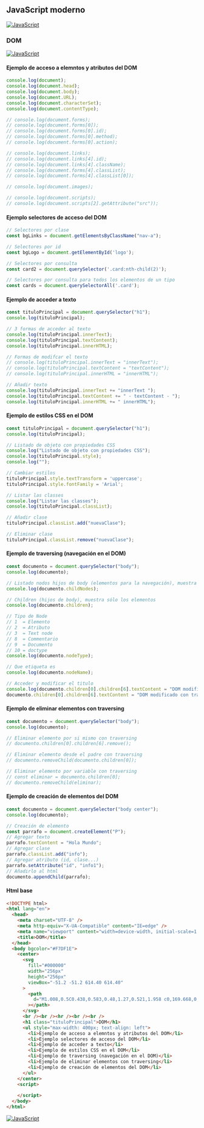 ## JavaScript moderno
[![JavaScript](https://img.shields.io/badge/JavaScript-F7DF1E?style=for-the-badge&logo=javascript&logoColor=white&labelColor=101010)](https://github.com/Alberto-mt/JavaScript_JQuery/blob/main/JavaScript/Apuntes/index.md)

### DOM
[![JavaScript](https://img.shields.io/badge/DOM-44c04c?style=for-the-badge&logo=javascript&logoColor=white&labelColor=101010)](https://github.com/Alberto-mt/JavaScript_JQuery/blob/main/JavaScript/Apuntes/categories/DOM.md)

#### Ejemplo de acceso a elemntos y atributos del DOM
```js
console.log(document);
console.log(document.head);
console.log(document.body);
console.log(document.URL);
console.log(document.characterSet);
console.log(document.contentType);

// console.log(document.forms);
// console.log(document.forms[0]);
// console.log(document.forms[0].id);
// console.log(document.forms[0].method);
// console.log(document.forms[0].action);

// console.log(document.links);
// console.log(document.links[4].id);
// console.log(document.links[4].className);
// console.log(document.forms[4].classList);
// console.log(document.forms[4].classList[0]);

// console.log(document.images);

// console.log(document.scripts);
// console.log(document.scripts[2].getAttribute("src"));
```

#### Ejemplo selectores de acceso del DOM
```js
// Selectores por clase
const bgLinks = document.getElementsByClassName("nav-a");

// Selectores por id
const bgLogo = document.getElementById('logo');

// Selectores por consulta
const card2 = document.querySelector('.card:nth-child(2)');

// Selectores por consulta para todos los elementos de un tipo
const cards = document.querySelectorAll('.card');
```

#### Ejemplo de acceder a texto
```js
const tituloPrincipal = document.querySelector("h1");
console.log(tituloPrincipal);

// 3 formas de acceder al texto
console.log(tituloPrincipal.innerText);
console.log(tituloPrincipal.textContent);
console.log(tituloPrincipal.innerHTML);

// Formas de modifcar el texto 
// console.log(tituloPrincipal.innerText = "innerText");
// console.log(tituloPrincipal.textContent = "textContent");
// console.log(tituloPrincipal.innerHTML = "innerHTML");

// Añadir texto 
console.log(tituloPrincipal.innerText += "innerText ");
console.log(tituloPrincipal.textContent += " - textContent - ");
console.log(tituloPrincipal.innerHTML += " innerHTML");
```

#### Ejemplo de estilos CSS en el DOM
```js
const tituloPrincipal = document.querySelector("h1");
console.log(tituloPrincipal);

// Listado de objeto con propiedades CSS
console.log("Listado de objeto con propiedades CSS");
console.log(tituloPrincipal.style);
console.log("");

// Cambiar estilos
tituloPrincipal.style.textTransform = 'uppercase';
tituloPrincipal.style.fontFamily = 'Arial';

// Listar las classes
console.log("Listar las classes");
console.log(tituloPrincipal.classList);

// Añadir clase 
tituloPrincipal.classList.add("nuevaClase");

// Eliminar clase 
tituloPrincipal.classList.remove("nuevaClase");
```
#### Ejemplo de traversing (navegación en el DOM)
```js
const documento = document.querySelector("body");
console.log(documento);

// Listado nodos hijos de body (elementos para la navegación), muestra hasta los espacios en blanco
console.log(documento.childNodes);

// Children (hijos de body), muestra sólo los elementos
console.log(documento.children);

// Tipo de Node 
// 1  = Elemento
// 2  = Atributo
// 3  = Text node
// 8  = Commentario
// 9  = Documento
// 10 = doctype
console.log(documento.nodeType);

// Que etiqueta es 
console.log(documento.nodeName);

// Acceder y modificar el titulo
console.log(documento.children[0].children[6].textContent = "DOM modificado con traversing");
documento.children[0].children[6].textContent = "DOM modificado con traversing";
```

#### Ejemplo de eliminar elementos con traversing
```js
const documento = document.querySelector("body");
console.log(documento);

// Eliminar elemento por si mismo con traversing
// documento.children[0].children[6].remove();

// Eliminar elemento desde el padre con traversing
// documento.removeChild(documento.children[0]);

// Eliminar elemento por variable con traversing
// const eliminar = documento.children[0];
// documento.removeChild(eliminar);
```

#### Ejemplo de creación de elementos del DOM
```js
const documento = document.querySelector("body center");
console.log(documento);

// Creación de elemento 
const parrafo = document.createElement("P");
// Agregar texto 
parrafo.textContent = "Hola Mundo";
// Agregar clase 
parrafo.classList.add("info");
// Agregar atributo (id, clase...) 
parrafo.setAttribute("id", "info1");
// Añadirlo al html
documento.appendChild(parrafo);
```

#### Html base
```html
<!DOCTYPE html>
<html lang="en">
  <head>
    <meta charset="UTF-8" />
    <meta http-equiv="X-UA-Compatible" content="IE=edge" />
    <meta name="viewport" content="width=device-width, initial-scale=1.0" />
    <title>DOM</title>
  </head>
  <body bgcolor="#F7DF1E">
    <center>
      <svg
        fill="#000000"
        width="256px"
        height="256px"
        viewBox="-51.2 -51.2 614.40 614.40"
      >
        <path
          d="M1.008,0.5C0.438,0.583,0.48,1.27,0.521,1.958 c0,169.668,0,339.31,0,508.974c169.364,1.135,340.808,0.162,510.979,0.486c0-170.309,0-340.61,0-510.918 C341.342,0.5,171.167,0.5,1.008,0.5z M259.893,452.167c-11.822,11.919-30.478,18.938-53.429,18.938 c-37.643,0-58.543-18.34-71.884-43.711c12.842-8.2,25.966-16.122,39.344-23.795c5.456,15.262,23.886,32.42,44.683,21.857 c13.183-6.699,11.661-27.01,11.661-49.054c0-45.773,0-98.578,0-139.872c-0.042-0.688-0.083-1.375,0.482-1.458 c15.707,0,31.413,0,47.116,0c0,36.788,0,78.402,0,117.529C277.866,395.199,280.91,430.988,259.893,452.167z M470.696,409.917 c-2.674,39.884-35.243,61.063-79.17,61.188c-43.062,0.124-70.624-19.013-87.433-48.567c12.085-8.317,25.778-15.017,38.375-22.822 c10.08,15.761,27.537,30.91,53.429,28.652c16.131-1.406,34.856-14.555,24.285-34.482c-5.127-9.66-17.516-14.567-28.656-19.425 c-35.352-15.424-76.828-29.571-72.861-84.992c1.327-18.514,9.852-31.525,20.889-40.796c11.311-9.5,26.46-15.867,46.629-16.511 c36.629-1.173,56.723,15.12,70.429,37.884c-11.664,8.891-24.514,16.608-37.401,24.281c-4.229-12.995-24.644-25.658-41.772-17.969 c-7.789,3.493-14.788,13.761-10.684,26.224c3.66,11.115,18.589,17.199,30.599,22.344 C433.706,340.486,474.331,355.693,470.696,409.917z"
        ></path>
      </svg>
      <br /><br /><hr /><br /><br />
      <h1 class="tituloPrincipal">DOM</h1>
      <ul style="max-width: 400px; text-align: left">
        <li>Ejemplo de acceso a elemntos y atributos del DOM</li>
        <li>Ejemplo selectores de acceso del DOM</li>
        <li>Ejemplo de acceder a texto</li>
        <li>Ejemplo de estilos CSS en el DOM</li>
        <li>Ejemplo de traversing (navegación en el DOM)</li>
        <li>Ejemplo de eliminar elementos con traversing</li>
        <li>Ejemplo de creación de elementos del DOM</li>
      </ul>
    </center>
    <script>
      
    </script>
  </body>
</html>
```

[![JavaScript](https://img.shields.io/badge/DOM-44c04c?style=for-the-badge&label=&#9650;&logoColor=white&labelColor=101010)](https://github.com/Alberto-mt/JavaScript_JQuery/blob/main/JavaScript/Apuntes/categories/DOM.md)
